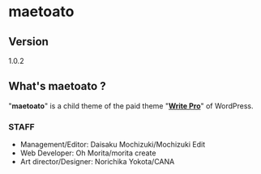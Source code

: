 # maetoato

## Version
1.0.2

## What's maetoato ?
"**maetoato**" is a child theme of the paid theme "**[Write Pro](https://themegraphy.com/ja/documents/write/ "Write Pro")**" of WordPress.

### STAFF
* Management/Editor: Daisaku Mochizuki/Mochizuki Edit
* Web Developer: Oh Morita/morita create
* Art director/Designer: Norichika Yokota/CANA
